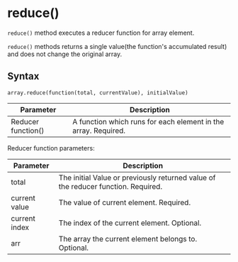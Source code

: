 # reduce()

`reduce()` method executes a reducer function for array element.

`reduce()` methods returns a single value(the function's accumulated result) and does not change the original array.

## Syntax
`array.reduce(function(total, currentValue), initialValue)`

|Parameter|Description|
---|---
|Reducer function()|A function which runs for each element in the array. Required.|

Reducer function parameters:

|Parameter|Description|
---|---
|total|The initial Value or previously returned value of the reducer function. Required.|
|current value|The value of current element. Required.|
|current index|The index of the current element. Optional.|
|arr|The array the current element belongs to. Optional.|
